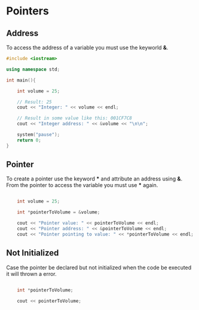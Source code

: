# Pointers

## Address

To access the address of a variable you must use the keyworld __&__.

```c++
#include <iostream>

using namespace std;

int main(){

    int volume = 25;

    // Result: 25
    cout << "Integer: " << volume << endl;

    // Result in some value like this: 001CF7C8
	cout << "Integer address: " << &volume << "\n\n";

	system("pause");
	return 0;
}

```

## Pointer

To create a pointer use the keyword __*__ and attribute an address using __&__.
From the pointer to access the variable you must use __*__ again.

```c++

    int volume = 25;

    int *pointerToVolume = &volume;

	cout << "Pointer value: " << pointerToVolume << endl;
	cout << "Pointer address: " << &pointerToVolume << endl;
	cout << "Pointer pointing to value: " << *pointerToVolume << endl;

```

## Not Initialized

Case the pointer be declared but not initialized when the code be executed it will thrown a error.

```c++

    int *pointerToVolume;

	cout << pointerToVolume;

```

